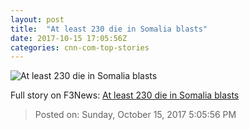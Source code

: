```yaml
---
layout: post
title:  "At least 230 die in Somalia blasts"
date: 2017-10-15 17:05:56Z
categories: cnn-com-top-stories
---
```


![At least 230 die in Somalia blasts](http://cdn.cnn.com/cnnnext/dam/assets/171014120351-04-mogadishu-somalia-explosion-super-tease.jpg)




Full story on F3News: [At least 230 die in Somalia blasts](http://www.f3nws.com/n/jStHAD)

> Posted on: Sunday, October 15, 2017 5:05:56 PM
